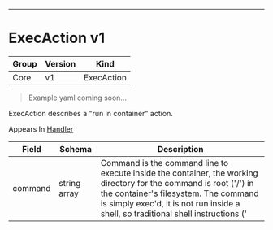 

-----------
# ExecAction v1

Group        | Version     | Kind
------------ | ---------- | -----------
Core | v1 | ExecAction







> Example yaml coming soon...


ExecAction describes a "run in container" action.

<aside class="notice">
Appears In <a href="#handler-v1">Handler</a> </aside>

Field        | Schema     | Description
------------ | ---------- | -----------
command | string array | Command is the command line to execute inside the container, the working directory for the command  is root ('/') in the container's filesystem. The command is simply exec'd, it is not run inside a shell, so traditional shell instructions ('|', etc) won't work. To use a shell, you need to explicitly call out to that shell. Exit status of 0 is treated as live/healthy and non-zero is unhealthy.






